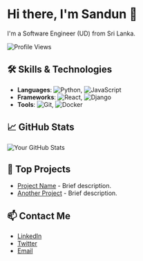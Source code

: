 # Hi there, I'm Sandun 👋

I'm a Software Engineer (UD) from Sri Lanka.

![Profile Views](https://komarev.com/ghpvc/?username=yourusername&color=blue)

## 🛠️ Skills & Technologies
- **Languages**: ![Python](https://img.shields.io/badge/-Python-3776AB?style=flat&logo=python&logoColor=white), ![JavaScript](https://img.shields.io/badge/-JavaScript-F7DF1E?style=flat&logo=javascript&logoColor=black)
- **Frameworks**: ![React](https://img.shields.io/badge/-React-61DAFB?style=flat&logo=react&logoColor=black), ![Django](https://img.shields.io/badge/-Django-092E20?style=flat&logo=django&logoColor=white)
- **Tools**: ![Git](https://img.shields.io/badge/-Git-F05032?style=flat&logo=git&logoColor=white), ![Docker](https://img.shields.io/badge/-Docker-2496ED?style=flat&logo=docker&logoColor=white)

## 📈 GitHub Stats
![Your GitHub Stats](https://github-readme-stats.vercel.app/api?username=yourusername&show_icons=true&theme=radical)

## 💼 Top Projects
- [Project Name](https://github.com/yourusername/projectname) - Brief description.
- [Another Project](https://github.com/yourusername/anotherproject) - Brief description.

## 📫 Contact Me
- [LinkedIn](www.linkedin.com/in/sandun-bandara-1477212a7)
- [Twitter]((https://x.com/sandunLiyanage_?t=fadSv_M8vNSePi9EO2IrqQ&s=08))
- [Email](mailto:sandunhhh90@gmail.com)
